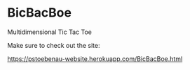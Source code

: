 # BicBacBoe
Multidimensional Tic Tac Toe

Make sure to check out the site:

https://pstoebenau-website.herokuapp.com/BicBacBoe.html
